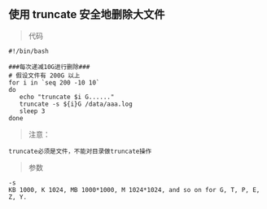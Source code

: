 ## 使用 truncate 安全地删除大文件
> 代码
```
#!/bin/bash

###每次递减10G进行删除###
# 假设文件有 200G 以上
for i in `seq 200 -10 10`
do
   echo "truncate $i G......"
   truncate -s ${i}G /data/aaa.log
   sleep 3
done
```
> 注意：
```
truncate必须是文件，不能对目录做truncate操作
```
> 参数
```
-s
KB 1000, K 1024, MB 1000*1000, M 1024*1024, and so on for G, T, P, E, Z, Y.
```
